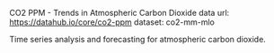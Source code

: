 CO2 PPM - Trends in Atmospheric Carbon Dioxide
data url: https://datahub.io/core/co2-ppm
dataset: co2-mm-mlo

Time series analysis and forecasting for atmospheric carbon dioxide.
